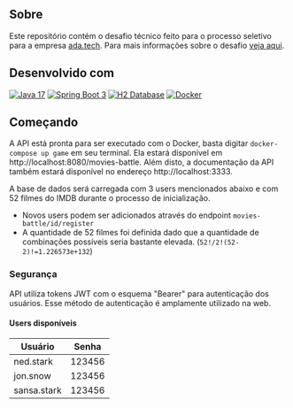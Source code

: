 ## Sobre

Este repositório contém o desafio técnico feito para o processo seletivo para a empresa [ada.tech](https://ada.tech/). 
Para mais informações sobre o desafio [veja aqui](https://github.com/raphaeladrien/movies-battle/blob/master/api-docs/prova.pdf).

## Desenvolvido com

[![Java 17](https://img.shields.io/badge/Java-17-red.svg)](https://www.oracle.com/java/technologies/downloads/)
[![Spring Boot 3](https://img.shields.io/badge/Spring_Boot-3.0.6-green.svg)](https://spring.io/projects/spring-boot)
[![H2 Database](https://img.shields.io/badge/H2_Database-2.1.214-blue.svg)](https://www.h2database.com/html/main.html)
[![Docker](https://img.shields.io/badge/Docker-20.10.10-blue.svg)](https://www.docker.com/)

## Começando

A API está pronta para ser executado com o Docker, basta digitar `docker-compose up game` em seu terminal. 
Ela estará disponível em http://localhost:8080/movies-battle. 
Além disto, a documentação da API também estará disponível no endereço http://localhost:3333.

A base de dados será carregada com 3 users mencionados abaixo e com 52 filmes do IMDB durante o processo de inicialização.
* Novos users podem ser adicionados através do endpoint `movies-battle/id/register`
* A quantidade de 52 filmes foi definida dado que a quantidade de combinações possíveis seria bastante elevada. (`52!/2!(52-2)!=1.226573e+132`)

### Segurança

API utiliza tokens JWT com o esquema "Bearer" para autenticação dos usuários. Esse método de autenticação é amplamente utilizado na web.

#### Users disponíveis

| Usuário | Senha |
| ------ | ------ |
| ned.stark | 123456
| jon.snow | 123456
| sansa.stark | 123456






